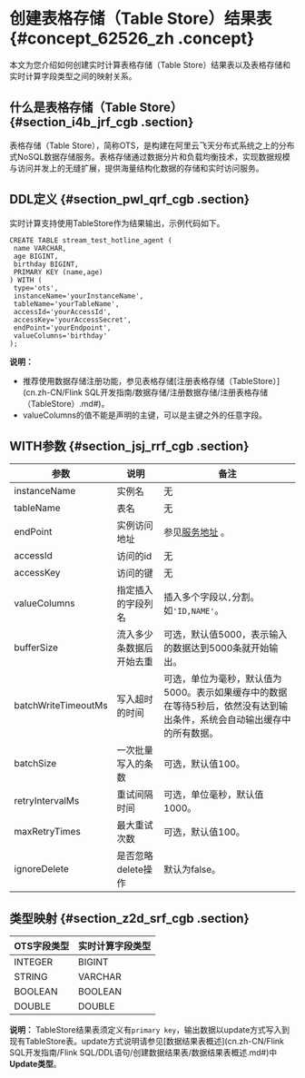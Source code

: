 # 创建表格存储（Table Store）结果表 {#concept_62526_zh .concept}

本文为您介绍如何创建实时计算表格存储（Table Store）结果表以及表格存储和实时计算字段类型之间的映射关系。

## 什么是表格存储（Table Store） {#section_i4b_jrf_cgb .section}

表格存储（Table Store），简称OTS，是构建在阿里云飞天分布式系统之上的分布式NoSQL数据存储服务。表格存储通过数据分片和负载均衡技术，实现数据规模与访问并发上的无缝扩展，提供海量结构化数据的存储和实时访问服务。

## DDL定义 {#section_pwl_qrf_cgb .section}

实时计算支持使用TableStore作为结果输出，示例代码如下。

```language-sql
CREATE TABLE stream_test_hotline_agent (
 name VARCHAR,
 age BIGINT,
 birthday BIGINT,
 PRIMARY KEY (name,age)
) WITH (
 type='ots',
 instanceName='yourInstanceName',
 tableName='yourTableName',
 accessId='yourAccessId',
 accessKey='yourAccessSecret',
 endPoint='yourEndpoint',
 valueColumns='birthday'
);		
```

**说明：** 

-   推荐使用数据存储注册功能，参见表格存储[注册表格存储（TableStore）](cn.zh-CN/Flink SQL开发指南/数据存储/注册数据存储/注册表格存储（TableStore）.md#)。
-   valueColumns的值不能是声明的主键，可以是主键之外的任意字段。

## WITH参数 {#section_jsj_rrf_cgb .section}

|参数|说明|备注|
|--|--|--|
|instanceName|实例名|无|
|tableName|表名|无|
|endPoint|实例访问地址|参见[服务地址](../../../../cn.zh-CN/产品简介/名词解释/服务地址.md#) 。|
|accessId|访问的id|无|
|accessKey|访问的键|无|
|valueColumns|指定插入的字段列名|插入多个字段以`,`分割。如`'ID,NAME'`。|
|bufferSize|流入多少条数据后开始去重|可选，默认值5000，表示输入的数据达到5000条就开始输出。|
|batchWriteTimeoutMs|写入超时的时间|可选，单位为毫秒，默认值为5000。表示如果缓存中的数据在等待5秒后，依然没有达到输出条件，系统会自动输出缓存中的所有数据。|
|batchSize|一次批量写入的条数|可选，默认值100。|
|retryIntervalMs|重试间隔时间|可选，单位毫秒，默认值1000。|
|maxRetryTimes|最大重试次数|可选，默认值100。|
|ignoreDelete|是否忽略delete操作|默认为false。|

## 类型映射 {#section_z2d_srf_cgb .section}

|OTS字段类型|实时计算字段类型|
|-------|--------|
|INTEGER|BIGINT|
|STRING|VARCHAR|
|BOOLEAN|BOOLEAN|
|DOUBLE|DOUBLE|

**说明：** TableStore结果表须定义有`primary key`，输出数据以update方式写入到现有TableStore表。update方式说明请参见[数据结果表概述](cn.zh-CN/Flink SQL开发指南/Flink SQL/DDL语句/创建数据结果表/数据结果表概述.md#)中**Update类型**。


